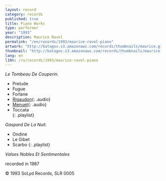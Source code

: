```yaml
---
layout: record
category: records
published: true
title: Piano Works
type: performer
year: "1993"
description: Maurice Ravel
permalink: "/en/records/1993/maurice-ravel-piano"
artwork: "http://batagov.s3.amazonaws.com/records/thumbnails/maurice.gif"
thumbnail: "http://batagov.s3.amazonaws.com/records/thumbnails/maurice.gif"
lang: en
l10n: /ru/records/1993/maurice-ravel-piano
---
```


_Le Tombeau De Couperin._  	 

- Prelude	
- Fugue	
- Forlane	
- [Rigaudon](http://batagov.s3.amazonaws.com/records/sounds/menuet.mp3){: .audio}
- [Menuet](http://batagov.s3.amazonaws.com/records/sounds/rigaudon.mp3){: .audio}
- Toccata	
{: .playlist}

_Gaspard De La Nuit._   

- Ondine
- Le Gibet
- Scarbo
{: .playlist}

_Valses Nobles Et Sentimentales_  

recorded in 1987  

© 1993 SoLyd Records, SLR 0005